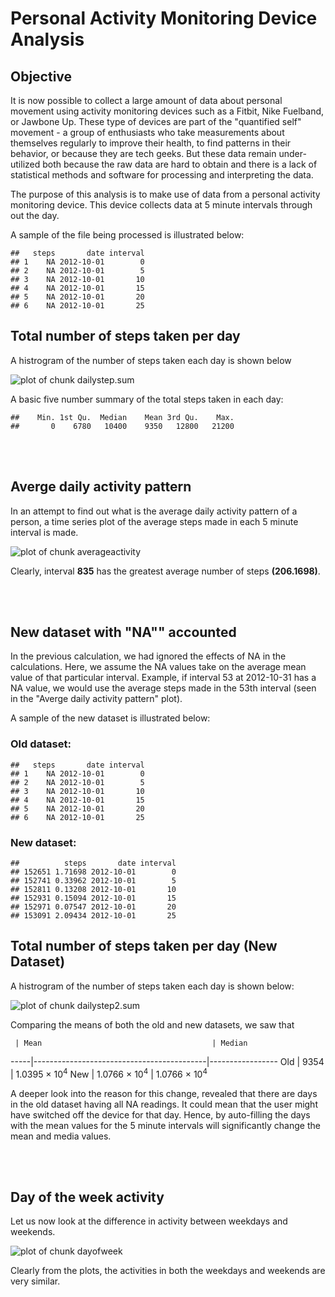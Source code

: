 Personal Activity Monitoring Device Analysis
===================================================================

Objective
---------

It is now possible to collect a large amount of data about personal movement using activity monitoring devices such as a Fitbit, Nike Fuelband, or Jawbone Up. These type of devices are part of the "quantified self" movement - a group of enthusiasts who take measurements about themselves regularly to improve their health, to find patterns in their behavior, or because they are tech geeks. But these data remain under-utilized both because the raw data are hard to obtain and there is a lack of statistical methods and software for processing and interpreting the data.

The purpose of this analysis is to make use of data from a personal activity monitoring device. This device collects data at 5 minute intervals through out the day.

<style type="text/css">

/*  CSS chunck 1  */
th {  background-color:#E0E0E0 ;
      border-bottom:1px solid black;
      padding:5px;}

td{
border-bottom:1px dotted black;
padding:10px;}

table{ 
border-collapse:collapse;
margin:left;
 border: 1px solid black;}
 
</style>



A sample of the file being processed is illustrated below:

```
##   steps       date interval
## 1    NA 2012-10-01        0
## 2    NA 2012-10-01        5
## 3    NA 2012-10-01       10
## 4    NA 2012-10-01       15
## 5    NA 2012-10-01       20
## 6    NA 2012-10-01       25
```

Total number of steps taken per day
---------------------------------------

A histrogram of the number of steps taken each day is shown below

![plot of chunk dailystep.sum](figure/dailystep.sum.png) 

A basic five number summary of the total steps taken in each day:

```
##    Min. 1st Qu.  Median    Mean 3rd Qu.    Max. 
##       0    6780   10400    9350   12800   21200
```
<!--- comment: insert line breaks -->
<br />
<br />


Averge daily activity pattern
-------------------------------------------
In an attempt to find out what is the average daily activity pattern of a person, a time series plot of the average steps made in each 5 minute interval is made. 

![plot of chunk averageactivity](figure/averageactivity.png) 


Clearly, interval **835** has the greatest average number of steps **(206.1698)**.

<br />
<br />


New dataset with "NA"" accounted
-------------------------------------------
In the previous calculation, we had ignored the effects of NA in the calculations. Here, we assume the NA values take on the average mean value of that particular interval. Example, if interval 53 at 2012-10-31 has a NA value, we would use the average steps made in the 53th interval (seen in the "Averge daily activity pattern" plot).

A sample of the new dataset is illustrated below:




### Old dataset:

```
##   steps       date interval
## 1    NA 2012-10-01        0
## 2    NA 2012-10-01        5
## 3    NA 2012-10-01       10
## 4    NA 2012-10-01       15
## 5    NA 2012-10-01       20
## 6    NA 2012-10-01       25
```


### New dataset:

```
##          steps       date interval
## 152651 1.71698 2012-10-01        0
## 152741 0.33962 2012-10-01        5
## 152811 0.13208 2012-10-01       10
## 152931 0.15094 2012-10-01       15
## 152971 0.07547 2012-10-01       20
## 153091 2.09434 2012-10-01       25
```


Total number of steps taken per day (New Dataset)
------------------------------------------------

A histrogram of the number of steps taken each day is shown below:

![plot of chunk dailystep2.sum](figure/dailystep2.sum.png) 

Comparing the means of both the old and new datasets, we saw that 

     | Mean                                      | Median
-----|-------------------------------------------|-----------------
 Old | 9354   | 1.0395 &times; 10<sup>4</sup>
 New | 1.0766 &times; 10<sup>4</sup>  | 1.0766 &times; 10<sup>4</sup>

A deeper look into the reason for this change, revealed that there are days in the old dataset having all NA readings. It could mean that the user might have switched off the device for that day. Hence, by auto-filling the days with the mean values for the 5 minute intervals will significantly change the mean and media values.

<br />
<br />

Day of the week activity
---------------------------------

Let us now look at the difference in activity between weekdays and weekends.

![plot of chunk dayofweek](figure/dayofweek.png) 

Clearly from the plots, the activities in both the weekdays and weekends are very similar. 
